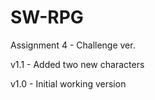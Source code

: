 # SW-RPG
Assignment 4 - Challenge ver.

v1.1 - Added two new characters

v1.0 - Initial working version
